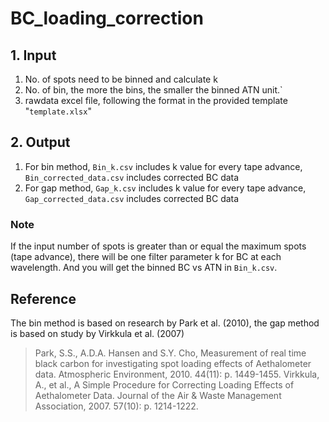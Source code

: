 # BC_loading_correction

## 1. Input

1) No. of spots need to be binned and calculate k 
2) No. of bin, the more the bins, the smaller the binned ATN unit.`
3) rawdata excel file, following the format in the provided template "`template.xlsx`"


## 2. Output
1) For bin method, `Bin_k.csv` includes k value for every tape advance, `Bin_corrected_data.csv` includes corrected BC data
2) For gap method, `Gap_k.csv` includes k value for every tape advance, `Gap_corrected_data.csv` includes corrected BC data 

### Note

 If the input number of spots is greater than or equal the maximum spots (tape advance), there will be one filter parameter k for BC at each wavelength. 
 And you will get the binned BC vs ATN in `Bin_k.csv`.
 
 
## Reference
 
 The bin method is based on research by Park et al. (2010), the gap method is based on study by Virkkula et al. (2007)

>Park, S.S., A.D.A. Hansen and S.Y. Cho, Measurement of real time black carbon for investigating spot loading effects of Aethalometer data. Atmospheric Environment, 2010. 44(11): p. 1449-1455.
>Virkkula, A., et al., A Simple Procedure for Correcting Loading Effects of Aethalometer Data. Journal of the Air & Waste Management Association, 2007. 57(10): p. 1214-1222.